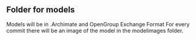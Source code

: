 ## Folder for models
Models will be in .Archimate and OpenGroup Exchange Format
For every commit there will be an image of the model in the modelimages folder.
